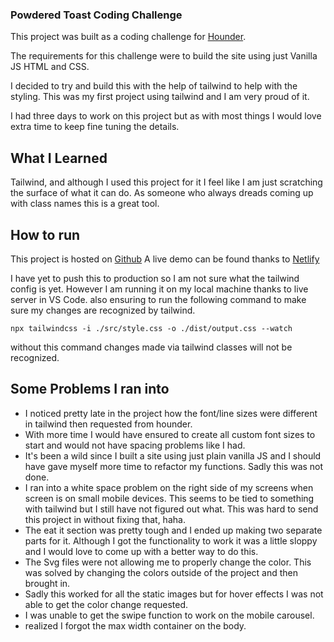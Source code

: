 ### Powdered Toast Coding Challenge

This project was built as a coding challenge for [Hounder](www.hounder.co).

The requirements for this challenge were to build the site using just Vanilla JS HTML and CSS.

I decided to try and build this with the help of tailwind to help with the styling.
This was my first project using tailwind and I am very proud of it.

I had three days to work on this project but as with most things I would love extra time to keep fine tuning the details.


## What I Learned
Tailwind, and although I used this project for it I feel like I am just scratching the surface of what it can do. As someone who always dreads coming up with class names this is a great tool. 

## How to run
This project is hosted on [Github](https://github.com/puginator/powdered-final) 
A live demo can be found thanks to [Netlify](https://peaceful-montalcini-46e53f.netlify.app/)

I have yet to push this to production so I am not sure what the tailwind config is yet.
However I am running it on my local machine thanks to live server in VS Code. also ensuring to run the following command to make sure my changes are recognized by tailwind. 

`npx tailwindcss -i ./src/style.css -o ./dist/output.css --watch`

without this command changes made via tailwind classes will not be recognized.

## Some Problems I ran into

- I noticed pretty late in the project how the font/line sizes were different in tailwind then requested from hounder. 
- With more time I would have ensured to create all custom font sizes to start and would not have spacing problems like I had.
- It's been a wild since I built a site using just plain vanilla JS and I should have gave myself more time to refactor my functions. Sadly this was not done.
- I ran into a white space problem on the right side of my screens when screen is on small mobile devices. This seems to be tied to something with tailwind but I still have not figured out what. This was hard to send this project in without fixing that, haha.
- The eat it section was pretty tough and I ended up making two separate parts for it. Although I got the functionality to work it was a little sloppy and I would love to come up with a better way to do this. 
- The Svg files were not allowing me to properly change the color. This was solved by changing the colors outside of the project and then brought in.
- Sadly this worked for all the static images but for hover effects I was not able to get the color change requested.
- I was unable to get the swipe function to work on the mobile carousel. 
- realized I forgot the max width container on the body.

